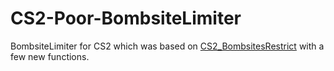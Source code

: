# CS2-Poor-BombsiteLimiter
BombsiteLimiter for CS2 which was based on [CS2_BombsitesRestrict](https://github.com/NockyCZ/CS2_BombsitesRestrict) with a few new functions.

